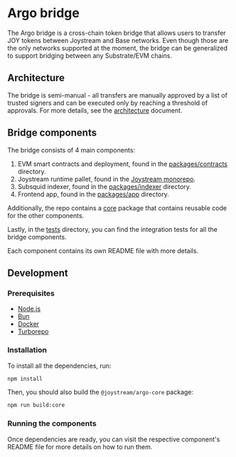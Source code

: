 # Argo bridge

The Argo bridge is a cross-chain token bridge that allows users to transfer JOY tokens between Joystream and Base networks. Even though those are the only networks supported at the moment, the bridge can be generalized to support bridging between any Substrate/EVM chains.

## Architecture

The bridge is semi-manual - all transfers are manually approved by a list of trusted signers and can be executed only by reaching a threshold of approvals. For more details, see the [architecture](docs/architecture.md) document.

## Bridge components

The bridge consists of 4 main components:

1. EVM smart contracts and deployment, found in the [packages/contracts](packages/contracts) directory.
2. Joystream runtime pallet, found in the [Joystream monorepo](https://github.com/Joystream/joystream/tree/master/runtime-modules/argo-bridge).
3. Subsquid indexer, found in the [packages/indexer](packages/indexer) directory.
4. Frontend app, found in the [packages/app](packages/app) directory.

Additionally, the repo contains a [core](packages/core) package that contains reusable code for the other components.

Lastly, in the [tests](packages/tests) directory, you can find the integration tests for all the bridge components.

Each component contains its own README file with more details.

## Development

### Prerequisites

- [Node.js](https://nodejs.org/)
- [Bun](https://bun.sh/)
- [Docker](https://docker.com/)
- [Turborepo](https://turbo.build/repo/)

### Installation

To install all the dependencies, run:

```bash
npm install
```

Then, you should also build the `@joystream/argo-core` package:

```bash
npm run build:core
```

### Running the components

Once dependencies are ready, you can visit the respective component's README file for more details on how to run them.
